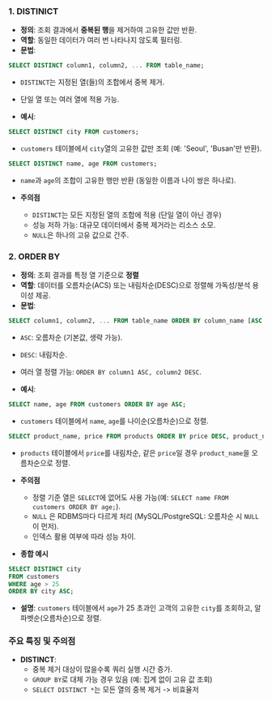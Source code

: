
### 1. DISTINICT
- **정의**: 조회 결과에서 **중복된 행**을 제거하여 고유한 값만 반환.
- **역할**: 동일한 데이터가 여러 번 나타나지 않도록 필터링.
- **문법**:
```sql
SELECT DISTINCT column1, column2, ... FROM table_name;
```
- `DISTINCT`는 지정된 열(들)의 조합에서 중복 제거.
- 단일 열 또는 여러 열에 적용 가능.

- **예시**:
```sql
SELECT DISTINCT city FROM customers;
```
- `customers` 테이블에서 `city`열의 고유한 값만 조회 (예: 'Seoul', 'Busan'만 반환).

```sql
SELECT DISTINCT name, age FROM customers;
```
- `name`과 `age`의 조합이 고유한 행만 반환 (동일한 이름과 나이 쌍은 하나로).

- **주의점**
	- `DISTINCT`는 모든 지정된 열의 조합에 적용 (단일 열이 아닌 경우)
	- 성능 저하 가능: 대규모 데이터에서 중복 제거라는 리소스 소모.
	- `NULL`은 하나의 고유 값으로 간주.

### 2. ORDER BY
- **정의**: 조회 결과를 특정 열 기준으로 **정렬**
- **역할**: 데이터를 오름차순(ACS) 또는 내림차순(DESC)으로 정렬해 가독성/분석 용이성 제공.
- **문법**:
```sql
SELECT column1, column2, ... FROM table_name ORDER BY column_name [ASC | DESC];
```
- `ASC`: 오름차순 (기본값, 생략 가능).
- `DESC`: 내림차순.
- 여러 열 정렬 가능: `ORDER BY column1 ASC, column2 DESC`.

- **예시**:
```sql
SELECT name, age FROM customers ORDER BY age ASC;
```
- `customers` 테이블에서 `name`, `age`를 나이순(오름차순)으로 정렬.

```sql
SELECT product_name, price FROM products ORDER BY price DESC, product_name ASC;
```
- `products` 테이블에서 `price`를 내림차순, 같은 `price`일 경우 `product_name`을 오름차순으로 정렬.

- **주의점**
	- 정렬 기준 열은 `SELECT`에 없어도 사용 가능(예: `SELECT name FROM customers ORDER BY age;`).
	- `NULL` 은 RDBMS마다 다르게 처리 (MySQL/PostgreSQL: 오름차순 시 `NULL`이 먼저).
	- 인덱스 활용 여부에 따라 성능 차이.

- **종합 예시**

```sql
SELECT DISTINCT city 
FROM customers 
WHERE age > 25 
ORDER BY city ASC;
```
- **설명**: `customers` 테이블에서 `age`가 25 초과인 고객의 고유한 `city`를 조회하고, 알파벳순(오름차순)으로 정렬.

### 주요 특징 및 주의점
- **DISTINCT**:
	- 중복 제거 대상이 많을수록 쿼리 실행 시간 증가.
	- `GROUP BY`로 대체 가능 경우 있음 (예: 집계 없이 고유 값 조회)
	- `SELECT DISTINCT *`는 모든 열의 중복 제거 -> 비효율저